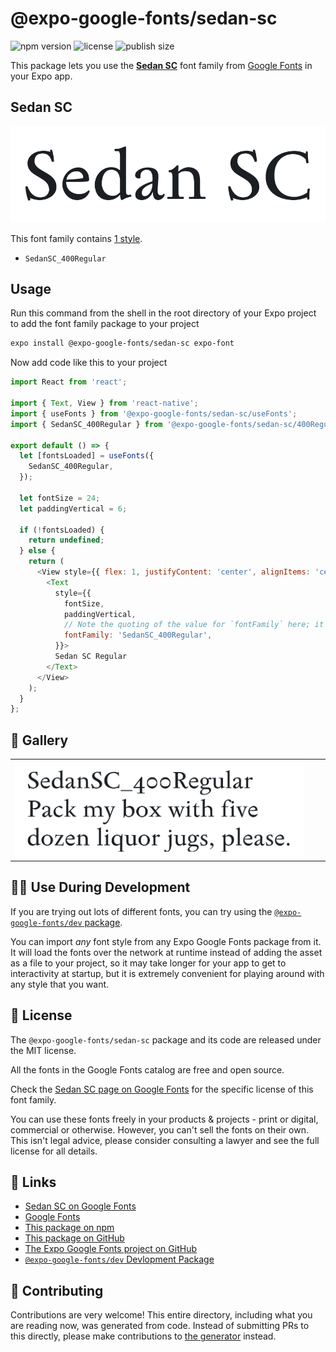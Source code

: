 # @expo-google-fonts/sedan-sc

![npm version](https://flat.badgen.net/npm/v/@expo-google-fonts/sedan-sc)
![license](https://flat.badgen.net/github/license/expo/google-fonts)
![publish size](https://flat.badgen.net/packagephobia/install/@expo-google-fonts/sedan-sc)

This package lets you use the [**Sedan SC**](https://fonts.google.com/specimen/Sedan+SC) font family from [Google Fonts](https://fonts.google.com/) in your Expo app.

## Sedan SC

![Sedan SC](./font-family.png)

This font family contains [1 style](#-gallery).

- `SedanSC_400Regular`

## Usage

Run this command from the shell in the root directory of your Expo project to add the font family package to your project
```sh
expo install @expo-google-fonts/sedan-sc expo-font
```

Now add code like this to your project
```js
import React from 'react';

import { Text, View } from 'react-native';
import { useFonts } from '@expo-google-fonts/sedan-sc/useFonts';
import { SedanSC_400Regular } from '@expo-google-fonts/sedan-sc/400Regular';

export default () => {
  let [fontsLoaded] = useFonts({
    SedanSC_400Regular,
  });

  let fontSize = 24;
  let paddingVertical = 6;

  if (!fontsLoaded) {
    return undefined;
  } else {
    return (
      <View style={{ flex: 1, justifyContent: 'center', alignItems: 'center' }}>
        <Text
          style={{
            fontSize,
            paddingVertical,
            // Note the quoting of the value for `fontFamily` here; it expects a string!
            fontFamily: 'SedanSC_400Regular',
          }}>
          Sedan SC Regular
        </Text>
      </View>
    );
  }
};

```

## 🔡 Gallery


||||
|-|-|-|
|![SedanSC_400Regular](.//400Regular/SedanSC_400Regular.ttf.png)||||


## 👩‍💻 Use During Development

If you are trying out lots of different fonts, you can try using the [`@expo-google-fonts/dev` package](https://github.com/freeboub/google-fonts/tree/master/font-packages/dev#readme).

You can import *any* font style from any Expo Google Fonts package from it. It will load the fonts
over the network at runtime instead of adding the asset as a file to your project, so it may take longer
for your app to get to interactivity at startup, but it is extremely convenient
for playing around with any style that you want.

## 📖 License

The `@expo-google-fonts/sedan-sc` package and its code are released under the MIT license.

All the fonts in the Google Fonts catalog are free and open source.

Check the [Sedan SC page on Google Fonts](https://fonts.google.com/specimen/Sedan+SC) for the specific license of this font family.

You can use these fonts freely in your products & projects - print or digital, commercial or otherwise. However, you can't sell the fonts on their own. This isn't legal advice, please consider consulting a lawyer and see the full license for all details.

## 🔗 Links

- [Sedan SC on Google Fonts](https://fonts.google.com/specimen/Sedan+SC)
- [Google Fonts](https://fonts.google.com/)
- [This package on npm](https://www.npmjs.com/package/@expo-google-fonts/sedan-sc)
- [This package on GitHub](https://github.com/freeboub/google-fonts/tree/master/font-packages/sedan-sc)
- [The Expo Google Fonts project on GitHub](https://github.com/freeboub/google-fonts)
- [`@expo-google-fonts/dev` Devlopment Package](https://github.com/freeboub/google-fonts/tree/master/font-packages/dev)

## 🤝 Contributing

Contributions are very welcome! This entire directory, including what you are reading now, was generated from code. Instead of submitting PRs to this directly, please make contributions to [the generator](https://github.com/freeboub/google-fonts/tree/master/packages/generator) instead.
